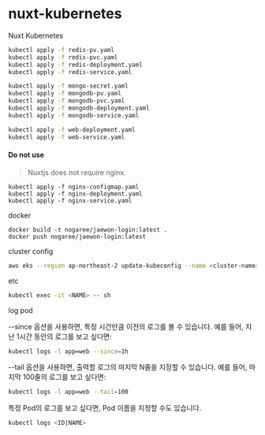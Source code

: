 # nuxt-kubernetes
Nuxt Kubernetes

```sh
kubectl apply -f redis-pv.yaml
kubectl apply -f redis-pvc.yaml
kubectl apply -f redis-deployment.yaml
kubectl apply -f redis-service.yaml
```

```sh
kubectl apply -f mongo-secret.yaml
kubectl apply -f mongodb-pv.yaml
kubectl apply -f mongodb-pvc.yaml
kubectl apply -f mongodb-deployment.yaml
kubectl apply -f mongodb-service.yaml
```

```sh
kubectl apply -f web-deployment.yaml
kubectl apply -f web-service.yaml
```

#### Do not use
> Nuxtjs does not require nginx.
```
kubectl apply -f nginx-configmap.yaml
kubectl apply -f nginx-deployment.yaml
kubectl apply -f nginx-service.yaml
```


docker
```docker
docker build -t nogaree/jaewon-login:latest . 
docker push nogaree/jaewon-login:latest 
```


cluster config
```sh
aws eks --region ap-northeast-2 update-kubeconfig --name <cluster-name>
```

etc
```sh
kubectl exec -it <NAME> -- sh
```

log pod 

--since 옵션을 사용하면, 특정 시간만큼 이전의 로그를 볼 수 있습니다. 예를 들어, 지난 1시간 동안의 로그를 보고 싶다면:


```sh
kubectl logs -l app=web --since=1h

```

--tail 옵션을 사용하면, 출력할 로그의 마지막 N줄을 지정할 수 있습니다. 예를 들어, 마지막 100줄의 로그를 보고 싶다면:
```sh
kubectl logs -l app=web --tail=100

```
특정 Pod의 로그를 보고 싶다면, Pod 이름을 지정할 수도 있습니다.
```sh
kubectl logs <ID|NAME>
```

